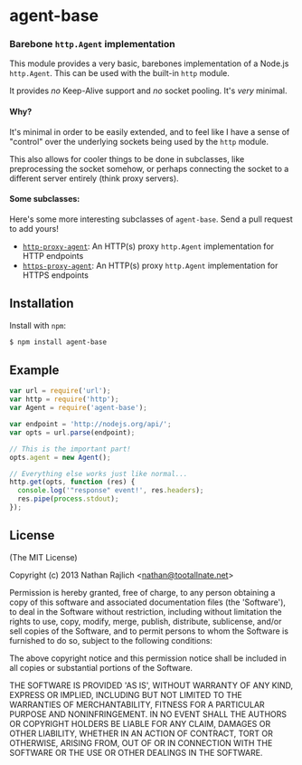 agent-base
==========
### Barebone `http.Agent` implementation

This module provides a very basic, barebones implementation of a Node.js
`http.Agent`. This can be used with the built-in `http` module.

It provides _no_ Keep-Alive support and _no_ socket pooling. It's _very_ minimal.

#### Why?

It's minimal in order to be easily extended, and to feel like I have a sense of
"control" over the underlying sockets being used by the `http` module.

This also allows for cooler things to be done in subclasses, like preprocessing
the socket somehow, or perhaps connecting the socket to a different server
entirely (think proxy servers).

#### Some subclasses:

Here's some more interesting subclasses of `agent-base`. Send a pull request to
add yours!

 * [`http-proxy-agent`][http-proxy-agent]: An HTTP(s) proxy `http.Agent` implementation for HTTP endpoints
 * [`https-proxy-agent`][https-proxy-agent]: An HTTP(s) proxy `http.Agent` implementation for HTTPS endpoints


Installation
------------

Install with `npm`:

``` bash
$ npm install agent-base
```


Example
-------

``` js
var url = require('url');
var http = require('http');
var Agent = require('agent-base');

var endpoint = 'http://nodejs.org/api/';
var opts = url.parse(endpoint);

// This is the important part!
opts.agent = new Agent();

// Everything else works just like normal...
http.get(opts, function (res) {
  console.log('"response" event!', res.headers);
  res.pipe(process.stdout);
});
```


License
-------

(The MIT License)

Copyright (c) 2013 Nathan Rajlich &lt;nathan@tootallnate.net&gt;

Permission is hereby granted, free of charge, to any person obtaining
a copy of this software and associated documentation files (the
'Software'), to deal in the Software without restriction, including
without limitation the rights to use, copy, modify, merge, publish,
distribute, sublicense, and/or sell copies of the Software, and to
permit persons to whom the Software is furnished to do so, subject to
the following conditions:

The above copyright notice and this permission notice shall be
included in all copies or substantial portions of the Software.

THE SOFTWARE IS PROVIDED 'AS IS', WITHOUT WARRANTY OF ANY KIND,
EXPRESS OR IMPLIED, INCLUDING BUT NOT LIMITED TO THE WARRANTIES OF
MERCHANTABILITY, FITNESS FOR A PARTICULAR PURPOSE AND NONINFRINGEMENT.
IN NO EVENT SHALL THE AUTHORS OR COPYRIGHT HOLDERS BE LIABLE FOR ANY
CLAIM, DAMAGES OR OTHER LIABILITY, WHETHER IN AN ACTION OF CONTRACT,
TORT OR OTHERWISE, ARISING FROM, OUT OF OR IN CONNECTION WITH THE
SOFTWARE OR THE USE OR OTHER DEALINGS IN THE SOFTWARE.

[http-proxy-agent]: https://github.com/TooTallNate/node-http-proxy-agent
[https-proxy-agent]: https://github.com/TooTallNate/node-https-proxy-agent
